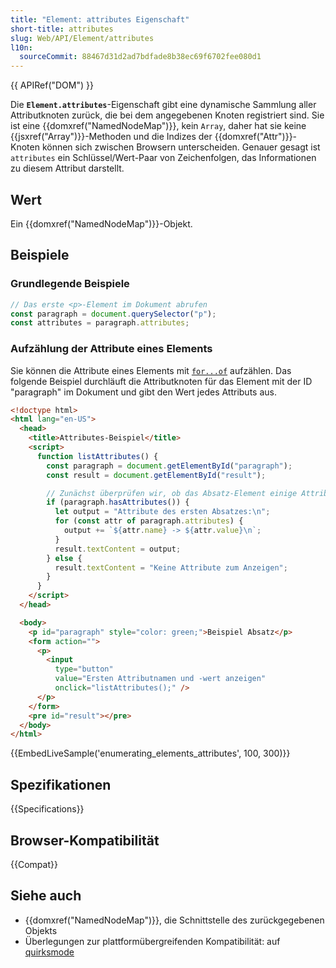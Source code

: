 ```yaml
---
title: "Element: attributes Eigenschaft"
short-title: attributes
slug: Web/API/Element/attributes
l10n:
  sourceCommit: 88467d31d2ad7bdfade8b38ec69f6702fee080d1
---
```


{{ APIRef("DOM") }}

Die **`Element.attributes`**-Eigenschaft gibt eine dynamische Sammlung aller Attributknoten zurück, die bei dem angegebenen Knoten registriert sind. Sie ist eine {{domxref("NamedNodeMap")}}, kein `Array`, daher hat sie keine {{jsxref("Array")}}-Methoden und die Indizes der {{domxref("Attr")}}-Knoten können sich zwischen Browsern unterscheiden. Genauer gesagt ist `attributes` ein Schlüssel/Wert-Paar von Zeichenfolgen, das Informationen zu diesem Attribut darstellt.

## Wert

Ein {{domxref("NamedNodeMap")}}-Objekt.

## Beispiele

### Grundlegende Beispiele

```js
// Das erste <p>-Element im Dokument abrufen
const paragraph = document.querySelector("p");
const attributes = paragraph.attributes;
```

### Aufzählung der Attribute eines Elements

Sie können die Attribute eines Elements mit [`for...of`](/de/docs/Web/JavaScript/Reference/Statements/for...of) aufzählen. Das folgende Beispiel durchläuft die Attributknoten für das Element mit der ID "paragraph" im Dokument und gibt den Wert jedes Attributs aus.

```html
<!doctype html>
<html lang="en-US">
  <head>
    <title>Attributes-Beispiel</title>
    <script>
      function listAttributes() {
        const paragraph = document.getElementById("paragraph");
        const result = document.getElementById("result");

        // Zunächst überprüfen wir, ob das Absatz-Element einige Attribute hat
        if (paragraph.hasAttributes()) {
          let output = "Attribute des ersten Absatzes:\n";
          for (const attr of paragraph.attributes) {
            output += `${attr.name} -> ${attr.value}\n`;
          }
          result.textContent = output;
        } else {
          result.textContent = "Keine Attribute zum Anzeigen";
        }
      }
    </script>
  </head>

  <body>
    <p id="paragraph" style="color: green;">Beispiel Absatz</p>
    <form action="">
      <p>
        <input
          type="button"
          value="Ersten Attributnamen und -wert anzeigen"
          onclick="listAttributes();" />
      </p>
    </form>
    <pre id="result"></pre>
  </body>
</html>
```

{{EmbedLiveSample('enumerating_elements_attributes', 100, 300)}}

## Spezifikationen

{{Specifications}}

## Browser-Kompatibilität

{{Compat}}

## Siehe auch

- {{domxref("NamedNodeMap")}}, die Schnittstelle des zurückgegebenen Objekts
- Überlegungen zur plattformübergreifenden Kompatibilität: auf [quirksmode](https://quirksmode.org/dom/core/#attributes)
